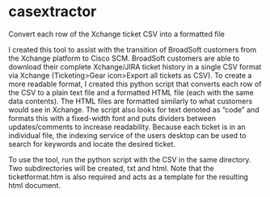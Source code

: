 # casextractor
Convert each row of the Xchange ticket CSV into a formatted file

I created this tool to assist with the transition of BroadSoft customers from the Xchange platform to Cisco SCM. BroadSoft customers are able to download their complete Xchange/JIRA ticket history in a single CSV format via Xchange (Ticketing>Gear icon>Export all tickets as CSV). To create a more readable format, I created this python script that converts each row of the CSV to a plain text file and a formatted HTML file (each with the same data contents).  The HTML files are formatted similarly to what customers would see in Xchange. The script also looks for text denoted as “code” and formats this with a fixed-width font and puts dividers between updates/comments to increase readability. Because each ticket is in an individual file, the indexing service of the users desktop can be used to search for keywords and locate the desired ticket.

To use the tool, run the python script with the CSV in the same directory. Two subdirectories will be created, txt and html. Note that the ticketformat.htm is also required and acts as a template for the resulting html document.
